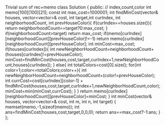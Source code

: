 Trivial sum of rec+memo
class Solution {
public:
// index,count,color
int memo[100][100][21];
const int max_cost=1000001;
int findMinCost(vector<int>& houses, vector<vector<int>>& cost, int target,int curIndex, int neighborhoodCount, int prevHouseColor){
if(curIndex==houses.size()){
return neighborhoodCount==target?0:max_cost;
}
if(neighborhoodCount>target) return max_cost;
if(memo[curIndex][neighborhoodCount][prevHouseColor]!=-1)
return memo[curIndex][neighborhoodCount][prevHouseColor];
int minCost=max_cost;
if(houses[curIndex]){
int newNeighborHoodCount=neighborhoodCount+(houses[curIndex]!=prevHouseColor); minCost=findMinCost(houses,cost,target,curIndex+1,newNeighborHoodCount,houses[curIndex]);
}
else{
int totalColors=cost[0].size();
for(int color=1;color<=totalColors;color++){
int newNeighborHoodCount=neighborhoodCount+(color!=prevHouseColor);
int currCost=cost[curIndex][color-1] + findMinCost(houses,cost,target,curIndex+1,newNeighborHoodCount,color);
minCost=min(minCost,currCost);
}
}
return memo[curIndex][neighborhoodCount][prevHouseColor]=minCost;
}
int minCost(vector<int>& houses, vector<vector<int>>& cost, int m, int n, int target) {
memset(memo,-1,sizeof(memo));
int ans=findMinCost(houses,cost,target,0,0,0);
return ans==max_cost?-1:ans;
}
};